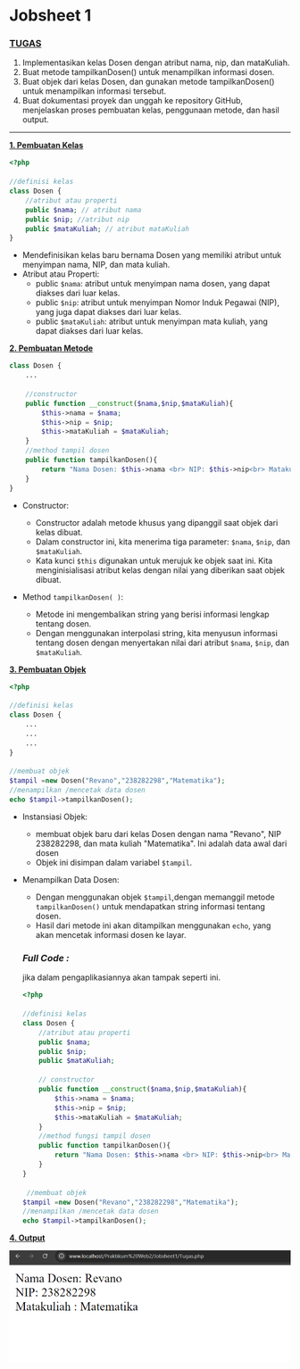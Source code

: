  # Jobsheet 1 
  
  ### <u> TUGAS </u>
  1. Implementasikan kelas Dosen dengan atribut nama, nip, dan mataKuliah.
  2. Buat metode tampilkanDosen() untuk menampilkan informasi dosen.
  3. Buat objek dari kelas Dosen, dan gunakan metode tampilkanDosen() untuk
  menampilkan informasi tersebut.
  4. Buat dokumentasi proyek dan unggah ke repository GitHub, menjelaskan proses
  pembuatan kelas, penggunaan metode, dan hasil output.
  ____________________

  
  **<u>1. Pembuatan Kelas </u>**
  ```php
  <?php
  
  //definisi kelas
  class Dosen {
      //atribut atau properti
      public $nama; // atribut nama
      public $nip; //atribut nip
      public $mataKuliah; // atribut mataKuliah
  }
  ```
- Mendefinisikan kelas baru bernama Dosen yang memiliki atribut untuk menyimpan nama, NIP, dan mata kuliah.
- Atribut atau Properti:
  - public ```$nama```: atribut untuk menyimpan nama dosen, yang dapat diakses dari luar kelas.
  - public ```$nip```: atribut untuk menyimpan Nomor Induk Pegawai (NIP), yang juga dapat diakses dari luar kelas.
  - public ```$mataKuliah```: atribut untuk menyimpan mata kuliah, yang dapat diakses dari luar kelas.

**<u>2. Pembuatan Metode </u>**
  ```php
  class Dosen {
      ...
  
      //constructor
      public function __construct($nama,$nip,$mataKuliah){
          $this->nama = $nama;
          $this->nip = $nip;
          $this->mataKuliah = $mataKuliah;
      }
      //method tampil dosen
      public function tampilkanDosen(){
          return "Nama Dosen: $this->nama <br> NIP: $this->nip<br> Matakuliah : $this->mataKuliah";
      }
  }
  
  ```

- Constructor:
  - Constructor adalah metode khusus yang dipanggil saat objek dari kelas dibuat.
  - Dalam constructor ini, kita menerima tiga parameter: ```$nama```, ```$nip```, dan ```$mataKuliah```.
  - Kata kunci ```$this``` digunakan untuk merujuk ke objek saat ini. Kita menginisialisasi atribut kelas dengan nilai yang diberikan saat objek dibuat.
  

- Method ```tampilkanDosen( )```:
  - Metode ini mengembalikan string yang berisi informasi lengkap tentang dosen.
  - Dengan menggunakan interpolasi string, kita menyusun informasi tentang dosen dengan menyertakan nilai dari atribut ```$nama```, ```$nip```, dan ```$mataKuliah```.

**<u>3. Pembuatan Objek </u>**
  ```php
  <?php
  
  //definisi kelas
  class Dosen {
      ...
      ...
      ...
  }
  
  //membuat objek 
  $tampil =new Dosen("Revano","238282298","Matematika");
  //menampilkan /mencetak data dosen
  echo $tampil->tampilkanDosen();
  
  ```
- Instansiasi Objek:
  - membuat objek baru dari kelas Dosen dengan nama "Revano", NIP 238282298, dan mata kuliah "Matematika". Ini adalah data awal dari dosen
  - Objek ini disimpan dalam variabel ```$tampil```.

- Menampilkan Data Dosen:
  - Dengan menggunakan objek ```$tampil```,dengan memanggil metode ```tampilkanDosen()``` untuk mendapatkan string informasi tentang dosen.
  - Hasil dari metode ini akan ditampilkan menggunakan ```echo```, yang akan mencetak informasi dosen ke layar.

  ### <i>Full Code :</i>
  
  jika dalam pengaplikasiannya akan tampak seperti ini.
  ```php
  <?php
  
  //definisi kelas
  class Dosen {
      //atribut atau properti
      public $nama;
      public $nip;
      public $mataKuliah;
  
      // constructor
      public function __construct($nama,$nip,$mataKuliah){
          $this->nama = $nama;
          $this->nip = $nip;
          $this->mataKuliah = $mataKuliah;
      }
      //method fungsi tampil dosen
      public function tampilkanDosen(){
          return "Nama Dosen: $this->nama <br> NIP: $this->nip<br> Matakuliah : $this->mataKuliah";
      }
  }
  
   //membuat objek 
  $tampil =new Dosen("Revano","238282298","Matematika");
  //menampilkan /mencetak data dosen
  echo $tampil->tampilkanDosen();
  ```
**<u>4. Output </u>**

  ![alt text](/src/img/tugas1-2.png)